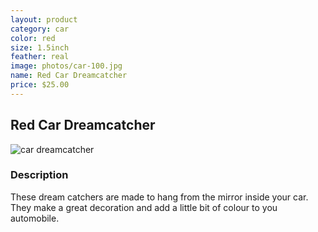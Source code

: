 ```yaml
---
layout: product
category: car
color: red
size: 1.5inch
feather: real
image: photos/car-100.jpg
name: Red Car Dreamcatcher
price: $25.00
---
```


## Red Car Dreamcatcher

![ car dreamcatcher ]({{site.baseurl}}/images/photos/car-100.jpg)

### Description

These dream catchers are made to hang from the mirror inside your car. They make a great decoration and add a little bit of colour to you automobile.
